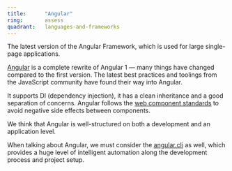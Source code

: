 ```yaml
---
title:      "Angular"
ring:       assess
quadrant:   languages-and-frameworks
---
```


The latest version of the Angular Framework, which is used for large single-page applications.

[Angular](https://angular.io/) is a complete rewrite of Angular 1 — many things have changed compared to the first version. The latest best practices and toolings from the JavaScript community have found their way into Angular.

It supports DI (dependency injection), it has a clean inheritance and a good separation of concerns. Angular follows the [web component standards](https://www.w3.org/standards/techs/components#w3c_all) to avoid negative side effects between components.

We think that Angular is well-structured on both a development and an application level.

When talking about Angular, we must consider the [angular.cli](https://cli.angular.io/) as well, which provides a huge level of intelligent automation along the development process and project setup.
